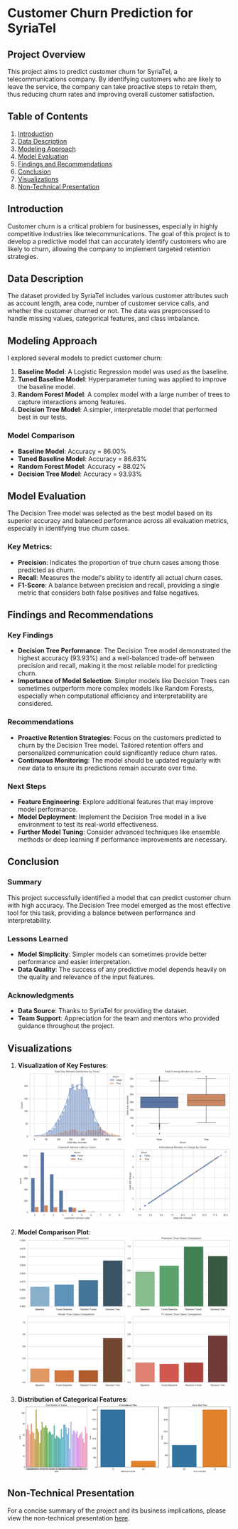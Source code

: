 # Customer Churn Prediction for SyriaTel

## Project Overview

This project aims to predict customer churn for SyriaTel, a telecommunications company. By identifying customers who are likely to leave the service, the company can take proactive steps to retain them, thus reducing churn rates and improving overall customer satisfaction.

## Table of Contents

1. [Introduction](#introduction)
2. [Data Description](#data-description)
3. [Modeling Approach](#modeling-approach)
4. [Model Evaluation](#model-evaluation)
5. [Findings and Recommendations](#findings-and-recommendations)
6. [Conclusion](#conclusion)
7. [Visualizations](#visualizations)
8. [Non-Technical Presentation](#non-technical-presentation)

## Introduction

Customer churn is a critical problem for businesses, especially in highly competitive industries like telecommunications. The goal of this project is to develop a predictive model that can accurately identify customers who are likely to churn, allowing the company to implement targeted retention strategies.

## Data Description

The dataset provided by SyriaTel includes various customer attributes such as account length, area code, number of customer service calls, and whether the customer churned or not. The data was preprocessed to handle missing values, categorical features, and class imbalance.

## Modeling Approach

I explored several models to predict customer churn:

1. **Baseline Model**: A Logistic Regression model was used as the baseline.
2. **Tuned Baseline Model**: Hyperparameter tuning was applied to improve the baseline model.
3. **Random Forest Model**: A complex model with a large number of trees to capture interactions among features.
4. **Decision Tree Model**: A simpler, interpretable model that performed best in our tests.

### Model Comparison

- **Baseline Model**: Accuracy = 86.00%
- **Tuned Baseline Model**: Accuracy = 86.63%
- **Random Forest Model**: Accuracy = 88.02%
- **Decision Tree Model**: Accuracy = 93.93%

## Model Evaluation

The Decision Tree model was selected as the best model based on its superior accuracy and balanced performance across all evaluation metrics, especially in identifying true churn cases. 

### Key Metrics:
- **Precision**: Indicates the proportion of true churn cases among those predicted as churn.
- **Recall**: Measures the model's ability to identify all actual churn cases.
- **F1-Score**: A balance between precision and recall, providing a single metric that considers both false positives and false negatives.

## Findings and Recommendations

### Key Findings

- **Decision Tree Performance**: The Decision Tree model demonstrated the highest accuracy (93.93%) and a well-balanced trade-off between precision and recall, making it the most reliable model for predicting churn.
- **Importance of Model Selection**: Simpler models like Decision Trees can sometimes outperform more complex models like Random Forests, especially when computational efficiency and interpretability are considered.

### Recommendations

- **Proactive Retention Strategies**: Focus on the customers predicted to churn by the Decision Tree model. Tailored retention offers and personalized communication could significantly reduce churn rates.
- **Continuous Monitoring**: The model should be updated regularly with new data to ensure its predictions remain accurate over time.

### Next Steps

- **Feature Engineering**: Explore additional features that may improve model performance.
- **Model Deployment**: Implement the Decision Tree model in a live environment to test its real-world effectiveness.
- **Further Model Tuning**: Consider advanced techniques like ensemble methods or deep learning if performance improvements are necessary.

## Conclusion

### Summary

This project successfully identified a model that can predict customer churn with high accuracy. The Decision Tree model emerged as the most effective tool for this task, providing a balance between performance and interpretability.

### Lessons Learned

- **Model Simplicity**: Simpler models can sometimes provide better performance and easier interpretation.
- **Data Quality**: The success of any predictive model depends heavily on the quality and relevance of the input features.

### Acknowledgments

- **Data Source**: Thanks to SyriaTel for providing the dataset.
- **Team Support**: Appreciation for the team and mentors who provided guidance throughout the project.

## Visualizations

1. **Visualization of Key Festures**:
   ![Visualization Key Festures](Visualization_of_Key_Festures.png)

2. **Model Comparison Plot**:
   ![Model Comparison](Model_Comparison_Plot.png)

3. **Distribution of Categorical Features**:
   ![Distribution of Categorical Features](Distribution_of_Categorical_Features.png)

## Non-Technical Presentation

For a concise summary of the project and its business implications, please view the non-technical presentation [here](link_to_presentation).
